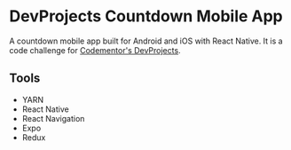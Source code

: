 # DevProjects Countdown Mobile App

A countdown mobile app built for Android and iOS with React Native. It is a code challenge for [Codementor's DevProjects](https://www.codementor.io/projects/mobile/countdown-mobile-app-bjzn08zcon).

## Tools

- YARN
- React Native
- React Navigation
- Expo
- Redux
